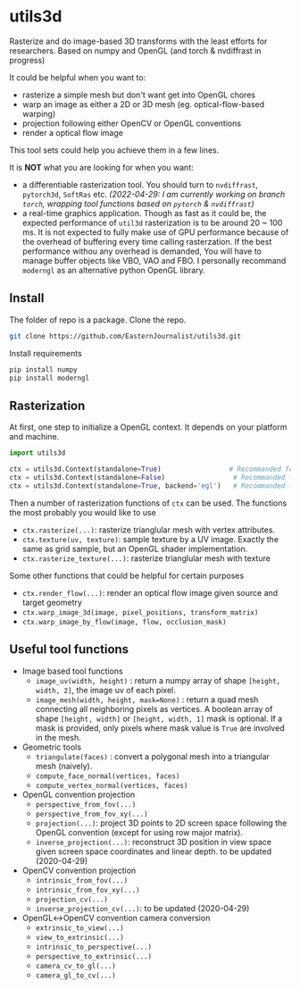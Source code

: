 # utils3d
Rasterize and do image-based 3D transforms with the least efforts for researchers. Based on numpy and OpenGL (and torch & nvdiffrast in progress)

It could be helpful when you want to:

* rasterize a simple mesh but don't want get into OpenGL chores
* warp an image as either a 2D or 3D mesh (eg. optical-flow-based warping)
* projection following either OpenCV or OpenGL conventions
* render a optical flow image

This tool sets could help you achieve them in a few lines.

It is **NOT** what you are looking for when you want:

* a differentiable rasterization tool. You should turn to `nvdiffrast`, `pytorch3d`, `SoftRas`  etc. *(2022-04-29: I am currently working on branch `torch`, wrapping tool functions based on `pytorch` & `nvdiffrast`)*
* a real-time graphics application. Though as fast as it could be, the expected performance of `util3d` rasterization is to be around 20 ~ 100 ms. It is not expected to fully make use of GPU performance because of the overhead of buffering every time calling rasterzation. If the best performance withou any overhead is demanded, You will have to manage buffer objects like VBO, VAO and FBO. I personally recommand `moderngl` as an alternative python OpenGL library. 


## Install

The folder of repo is a package. Clone the repo.

```bash
git clone https://github.com/EasternJournalist/utils3d.git 
```

Install requirements

```bash
pip install numpy
pip install moderngl
```

## Rasterization 
At first, one step to initialize a OpenGL context. It depends on your platform and machine.
```python
import utils3d

ctx = utils3d.Context(standalone=True)                 # Recommanded for a standalone python program. The machine must have a display device (virtual display like X11 is also okay)
ctx = utils3d.Context(standalone=False)                 # Recommanded for a nested python script running in a windowed opengl program to share the OpenGL context, eg. Blender.
ctx = utils3d.Context(standalone=True, backend='egl')   # Recommanded for a program running on a headless linux server (without any display device)
```

Then a number of rasterization functions of `ctx` can be used. The functions the most probably you would like to use

* `ctx.rasterize(...)`: rasterize trianglular mesh with vertex attributes.
* `ctx.texture(uv, texture)`: sample texture by a UV image. Exactly the same as grid sample, but an OpenGL shader implementation.
* `ctx.rasterize_texture(...)`: rasterize trianglular mesh with texture

Some other functions that could be helpful for certain purposes

* `ctx.render_flow(...)`: render an optical flow image given source and target geometry
* `ctx.warp_image_3d(image, pixel_positions, transform_matrix)`
* `ctx.warp_image_by_flow(image, flow, occlusion_mask)`

## Useful tool functions
* Image based tool functions
    * `image_uv(width, height)` : return a numpy array of shape `[height, width, 2]`, the image uv of each pixel. 
    * `image_mesh(width, height, mask=None)` : return a quad mesh connecting all neighboring pixels as vertices. A boolean array of shape `[height, width]` or  `[height, width, 1]` mask is optional. If a mask is provided, only pixels where mask value is `True` are involved in the mesh.
* Geometric tools
    * `triangulate(faces)` : convert a polygonal mesh into a triangular mesh (naively).
    * `compute_face_normal(vertices, faces)`
    * `compute_vertex_normal(vertices, faces)` 
* OpenGL convention projection
    * `perspective_from_fov(...)`
    * `perspective_from_fov_xy(...)`
    * `projection(...)`: project 3D points to 2D screen space following the OpenGL convention (except for using row major matrix). 
    * `inverse_projection(...)`: reconstruct 3D position in view space given screen space coordinates and linear depth. to be updated (2020-04-29)
* OpenCV convention projection
    * `intrinsic_from_fov(...)`
    * `intrinsic_from_fov_xy(...)`
    * `projection_cv(...)`
    * `inverse_projection_cv(...)`: to be updated (2020-04-29)
* OpenGL↔OpenCV convention camera conversion
    * `extrinsic_to_view(...)`
    * `view_to_extrinsic(...)`
    * `intrinsic_to_perspective(...)`
    * `perspective_to_extrinsic(...)`
    * `camera_cv_to_gl(...)`
    * `camera_gl_to_cv(...)`

